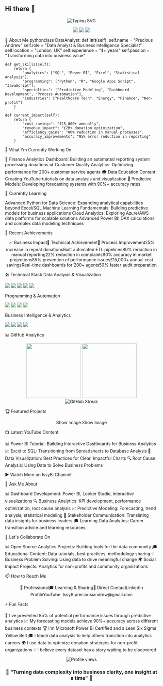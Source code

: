 ## Hi there 👋

<div align="center">
  <img src="https://readme-typing-svg.herokuapp.com?font=Fira+Code&pause=1000&color=2E9EF7&center=true&vCenter=true&width=435&lines=Data+Analyst+%7C+Business+Intelligence;Turning+Data+into+Actionable+Insights;4%2B+Years+in+Analytics+%26+Optimization;Power+BI+Certified+Professional" alt="Typing SVG" />
</div>
<p align="center">
  <a href="https://linkedin.com/in/precious-isioma-andrew-b935a9137"><img src="https://img.shields.io/badge/LinkedIn-Connect-blue?style=for-the-badge&logo=linkedin"></a>
  <a href="https://youtube.com/@issybi"><img src="https://img.shields.io/badge/YouTube-IssyBi-red?style=for-the-badge&logo=youtube"></a>
  <a href="mailto:preciousiandrew@gmail.com"><img src="https://img.shields.io/badge/Email-Contact-green?style=for-the-badge&logo=gmail"></a>
</p>

🚀 About Me
pythonclass DataAnalyst:
    def __init__(self):
        self.name = "Precious Andrew"
        self.role = "Data Analyst & Business Intelligence Specialist"
        self.location = "London, UK"
        self.experience = "4+ years"
        self.passion = "Transforming data into business value"
    
    def get_skills(self):
        return {
            "analytics": ["SQL", "Power BI", "Excel", "Statistical Analysis"],
            "programming": ["Python", "R", "Google Apps Script", "JavaScript"],
            "specialties": ["Predictive Modeling", "Dashboard Development", "Process Automation"],
            "industries": ["Healthcare Tech", "Energy", "Finance", "Non-profit"]
        }
    
    def current_impact(self):
        return {
            "cost_savings": "£15,000+ annually",
            "revenue_impact": "£2M+ donation optimization",
            "efficiency_gains": "80% reduction in manual processes",
            "accuracy_improvements": "95% error reduction in reporting"
        }

🔭 What I'm Currently Working On

🏦 Finance Analytics Dashboard: Building an automated reporting system processing donations
📊 Customer Quality Analytics: Optimizing performance for 200+ customer service agents
🎓 Data Education Content: Creating YouTube tutorials on data analysis and visualization
🤖 Predictive Models: Developing forecasting systems with 90%+ accuracy rates


🌱 Currently Learning

Advanced Python for Data Science: Expanding analytical capabilities beyond Excel/SQL
Machine Learning Fundamentals: Building predictive models for business applications
Cloud Analytics: Exploring Azure/AWS data platforms for scalable solutions
Advanced Power BI: DAX calculations and complex data modeling techniques


💼 Recent Achievements
<div align="center">
📈 Business Impact🔧 Technical Achievement🎯 Process Improvement25% increase in repeat donationsBuilt automated ETL pipelines80% reduction in manual reporting22% reduction in complaints90% accuracy in market projections85% prevention of performance issues£15,000+ annual cost savingsReal-time dashboards for 200+ agents50% faster audit preparation
</div>

🛠️ Technical Stack
Data Analysis & Visualization
<p>
  <img src="https://img.shields.io/badge/SQL-Expert-4479A1?style=flat&logo=mysql&logoColor=white">
  <img src="https://img.shields.io/badge/Power%20BI-Certified-F2C811?style=flat&logo=powerbi&logoColor=black">
  <img src="https://img.shields.io/badge/Excel-Advanced-217346?style=flat&logo=microsoft-excel&logoColor=white">
  <img src="https://img.shields.io/badge/Tableau-Intermediate-E97627?style=flat&logo=tableau&logoColor=white">
  <img src="https://img.shields.io/badge/Looker-Studio-4285F4?style=flat&logo=looker&logoColor=white">
</p>
Programming & Automation
<p>
  <img src="https://img.shields.io/badge/Python-Learning-3776AB?style=flat&logo=python&logoColor=white">
  <img src="https://img.shields.io/badge/R-Statistics-276DC3?style=flat&logo=r&logoColor=white">
  <img src="https://img.shields.io/badge/Apps%20Script-Expert-34A853?style=flat&logo=google&logoColor=white">
  <img src="https://img.shields.io/badge/JavaScript-Intermediate-F7DF1E?style=flat&logo=javascript&logoColor=black">
</p>
Business Intelligence & Analytics
<p>
  <img src="https://img.shields.io/badge/A%2FB%20Testing-Expert-FF6B6B?style=flat">
  <img src="https://img.shields.io/badge/Statistical%20Analysis-Advanced-4ECDC4?style=flat">
  <img src="https://img.shields.io/badge/Predictive%20Modeling-Intermediate-45B7D1?style=flat">
  <img src="https://img.shields.io/badge/KPI%20Development-Expert-96CEB4?style=flat">
</p>

📊 GitHub Analytics
<div align="center">
  <img height="180em" src="https://github-readme-stats.vercel.app/api?username=IssyyA&show_icons=true&theme=radical&hide_border=true&count_private=true"/>
  <img height="180em" src="https://github-readme-stats.vercel.app/api/top-langs/?username=IssyyA&layout=compact&theme=radical&hide_border=true"/>
</div>
<div align="center">
  <img src="https://github-readme-streak-stats.herokuapp.com/?user=IssyyA&theme=radical&hide_border=true" alt="GitHub Streak"/>
</div>

🏆 Featured Projects
<div align="center">
Show Image
Show Image
</div>

📺 Latest YouTube Content
<!-- YOUTUBE:START -->

📊 Power BI Tutorial: Building Interactive Dashboards for Business Analytics
📈 Excel to SQL: Transitioning from Spreadsheets to Database Analysis
🎯 Data Visualization: Best Practices for Clear, Impactful Charts
🔍 Root Cause Analysis: Using Data to Solve Business Problems

<!-- YOUTUBE:END -->
▶️ Watch More on IssyBi Channel

💬 Ask Me About

📊 Dashboard Development: Power BI, Looker Studio, interactive visualizations
🔍 Business Analytics: KPI development, performance optimization, root cause analysis
📈 Predictive Modeling: Forecasting, trend analysis, statistical modeling
🤝 Stakeholder Communication: Translating data insights for business leaders
🎓 Learning Data Analytics: Career transition advice and learning resources


🤝 Let's Collaborate On

📊 Open Source Analytics Projects: Building tools for the data community
🎓 Educational Content: Data tutorials, best practices, methodology sharing
💡 Business Problem Solving: Using data to drive meaningful change
🌍 Social Impact Projects: Analytics for non-profits and community organizations


📫 How to Reach Me
<div align="center">
💼 Professional🎓 Learning & Sharing📧 Direct ContactLinkedIn ProfileYouTube: IssyBipreciousiandrew@gmail.com
</div>

⚡ Fun Facts

🎯 I've prevented 85% of potential performance issues through predictive analytics
📈 My forecasting models achieve 90%+ accuracy across different business contexts
🏆 I'm Microsoft Power BI Certified and a Lean Six Sigma Yellow Belt
🎓 I teach data analysis to help others transition into analytics careers
🌍 I use data to optimize donation strategies for non-profit organizations
💡 I believe every dataset has a story waiting to be discovered


<div align="center">
  <img src="https://komarev.com/ghpvc/?username=IssyyA&label=Profile%20views&color=0e75b6&style=flat" alt="Profile views" />
</div>
<div align="center">
  <h3>💫 "Turning data complexity into business clarity, one insight at a time" 💫</h3>
</div>
